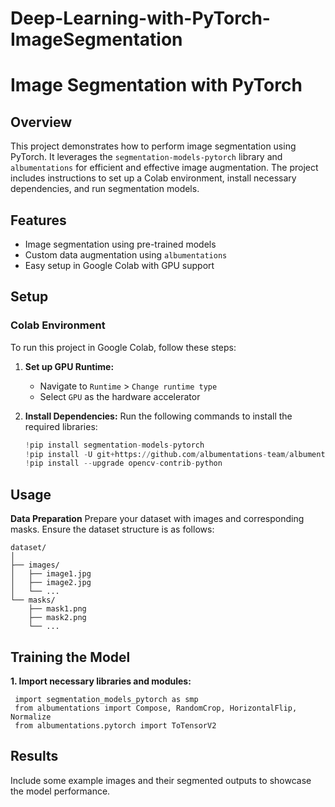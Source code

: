 # Deep-Learning-with-PyTorch-ImageSegmentation

# Image Segmentation with PyTorch

## Overview
This project demonstrates how to perform image segmentation using PyTorch. It leverages the `segmentation-models-pytorch` library and `albumentations` for efficient and effective image augmentation. The project includes instructions to set up a Colab environment, install necessary dependencies, and run segmentation models.

## Features
- Image segmentation using pre-trained models
- Custom data augmentation using `albumentations`
- Easy setup in Google Colab with GPU support

## Setup

### Colab Environment
To run this project in Google Colab, follow these steps:

1. **Set up GPU Runtime:**
   - Navigate to `Runtime` > `Change runtime type`
   - Select `GPU` as the hardware accelerator

2. **Install Dependencies:**
   Run the following commands to install the required libraries:
   ```python
   !pip install segmentation-models-pytorch
   !pip install -U git+https://github.com/albumentations-team/albumentations
   !pip install --upgrade opencv-contrib-python

## Usage
   **Data Preparation**
   Prepare your dataset with images and corresponding masks. Ensure the dataset structure is as follows:
   ```
   dataset/
   │
   ├── images/
   │   ├── image1.jpg
   │   ├── image2.jpg
   │   └── ...
   └── masks/
       ├── mask1.png
       ├── mask2.png
       └── ...
   ```
## Training the Model
 **1. Import necessary libraries and modules:**
 ```
  import segmentation_models_pytorch as smp
  from albumentations import Compose, RandomCrop, HorizontalFlip, Normalize
  from albumentations.pytorch import ToTensorV2
```
## Results
 Include some example images and their segmented outputs to showcase the model performance.

